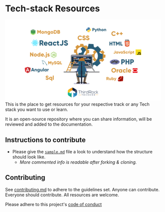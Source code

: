 
# Tech-stack Resources
![This is an image](tekstack1.png)
This is the place to get resources for your respective track or any Tech stack you want to use or learn.

It is an open-source repository where you can share information, will be reviewed and added to the documentation.

## Instructions to contribute
- Please give the [`sample.md`](https://github.com/SpaceyaTechKe/Tech-Stacks-Resources/blob/main/sample.md) file a look to understand how the structure should look like.
    - *More commented info is readable after forking & cloning.*

## Contributing
See [contributing.md](https://github.com/SpaceyaTechKe/SpaceYaTech-sessions/blob/main/CONTRIBUTING.md) to adhere to the guidelines set. Anyone can contribute. Everyone should contribute. All resources are welcome.

Please adhere to this project's [code of conduct](https://github.com/SpaceyaTechKe/SpaceYaTech-sessions/blob/main/CODE_OF_CONDUCT.md)
